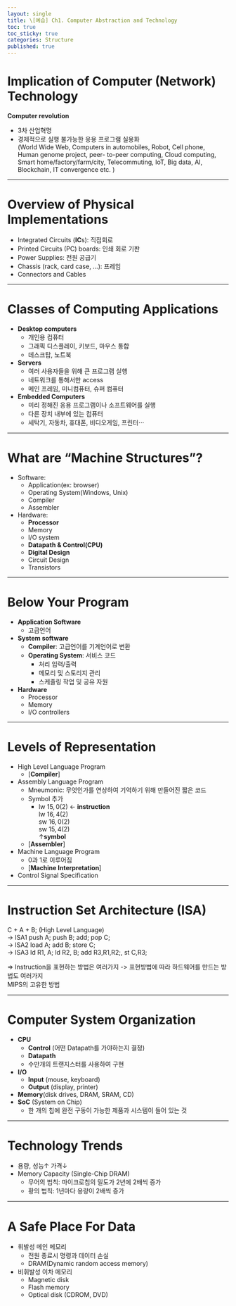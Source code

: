 ```yaml
---
layout: single
title: \[예습] Ch1. Computer Abstraction and Technology
toc: true
toc_sticky: true
categories: Structure
published: true
---
```


# Implication of Computer (Network) Technology
**Computer revolution**	
* 3차 산업혁명
* 경제적으로 실행 불가능한 응용 프로그램 실용화<br/>
  (World Wide Web, Computers in automobiles, Robot, Cell phone,<br/>
   Human genome project, peer- to-peer computing, Cloud computing,<br/>
   Smart home/factory/farm/city, Telecommuting, IoT, Big data, AI,<br/>
   Blockchain, IT convergence etc. )

------------

# Overview of Physical Implementations 
* Integrated Circuits (**IC**s): 직접회로
* Printed Circuits (PC) boards: 인쇄 회로 기판
* Power Supplies: 전원 공급기
* Chassis (rack, card case, …): 프레임
* Connectors and Cables

------------

# Classes of Computing Applications
* **Desktop computers**
   * 개인용 컴퓨터
   * 그래픽 디스플레이, 키보드, 마우스 통합
   * 데스크탑, 노트북
* **Servers**
   * 여러 사용자들을 위해 큰 프로그램 실행
   * 네트워크를 통해서만 access
   * 메인 프레임, 미니컴퓨터, 슈퍼 컴퓨터
* **Embedded Computers**
   * 미리 정해진 응용 프로그램이나 소프트웨어를 실행
   * 다른 장치 내부에 있는 컴퓨터
   * 세탁기, 자동차, 휴대폰, 비디오게임, 프린터⋅⋅⋅

------------

# What are “Machine Structures”?
* Software: 
  * Application(ex: browser) 
  * Operating System(Windows, Unix) 
  * Compiler 
  * Assembler
* Hardware: 
  * **Processor**
  * Memory
  * I/O system 
  * **Datapath & Control(CPU)**
  * **Digital Design** 
  * Circuit Design 
  * Transistors

------------

# Below Your Program
* **Application Software**
   * 고급언어
* **System software**
   * **Compiler**: 고급언어를 기계언어로 변환
   * **Operating System**: 서비스 코드
        * 처리 입력/출력
        * 메모리 및 스토리지 관리
        * 스케줄링 작업 및 공유 자원
* **Hardware**
   * Processor
   * Memory
   * I/O controllers

------------

# Levels of Representation
* High Level Language Program
    * [**Compiler**]
* Assembly Language Program
    * Mneumonic: 무엇인가를 연상하여 기억하기 위해 만들어진 짧은 코드
    * Symbol 추가
        * lw $15, 0($2) ← **instruction**<br/> 
          lw $16, 4($2)<br/>
          sw $16, 0($2)<br/>
          sw $15, 4($2)<br/>
          ↑**symbol**
    * [**Assembler**]
* Machine Language Program
    * 0과 1로 이루어짐
    * [**Machine Interpretation**]
* Control Signal Specification

------------

# Instruction Set Architecture (ISA)
C + A + B; (High Level Language)<br/>
-> ISA1 push A; push B; add; pop C;<br/>
-> ISA2 load A; add B; store C;<br/>
-> ISA3 ld R1, A; ld R2, B; add R3,R1,R2;, st C,R3;<br/>

=> Instruction을 표현하는 방법은 여러가지 -> 표현방법에 따라 하드웨어를 만드는 방법도 여러가지<br/>
MIPS의 고유한 방법

------------

# Computer System Organization
* **CPU**
    * **Control** (어떤 Datapath를 가야하는지 결정)
    * **Datapath**
    * 수만개의 트랜지스터를 사용하여 구현
* **I/O**
    * **Input** (mouse, keyboard)
    * **Output** (display, printer)
* **Memory**(disk drives, DRAM, SRAM, CD)
* **SoC** (System on Chip)
    * 한 개의 칩에 완전 구동이 가능한 제품과 시스템이 들어 있는 것

------------

# Technology Trends
* 용량, 성능↑ 가격↓
* Memory Capacity (Single-Chip DRAM)
    * 무어의 법칙: 마이크로칩의 밀도가 2년에 2배씩 증가
    * 황의 법칙: 1년마다 용량이 2배씩 증가

------------

# A Safe Place For Data
* 휘발성 메인 메모리
    * 전원 종료시 명령과 데이터 손실
    * DRAM(Dynamic random access memory)
* 비휘발성 이차 메모리
    * Magnetic disk
    * Flash memory
    * Optical disk (CDROM, DVD)





